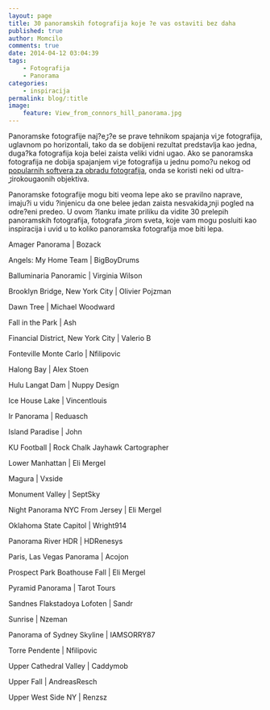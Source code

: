 ```yaml
---
layout: page
title: 30 panoramskih fotografija koje ?e vas ostaviti bez daha
published: true
author: Momcilo
comments: true
date: 2014-04-12 03:04:39
tags:
    - Fotografija
    - Panorama
categories:
    - inspiracija
permalink: blog/:title
image:
    feature: View_from_connors_hill_panorama.jpg
---
```

Panoramske fotografije naj?eڑ?e se prave tehnikom spajanja viڑe fotografija, uglavnom po horizontali, tako da se dobijeni rezultat predstavlja kao jedna, duga?ka fotografija koja bele‍i zaista veliki vidni ugao. Ako se panoramska fotografija ne dobija spajanjem viڑe fotografija u jednu pomo?u nekog od [popularnih softvera za obradu fotografija][1], onda se koristi neki od ultra-ڑirokougaonih objektiva. 

Panoramske fotografije mogu biti veoma lepe ako se pravilno naprave, imaju?i u vidu ?injenicu da one bele‍e jedan zaista nesvakidaڑnji pogled na odre?eni predeo. U ovom ?lanku imate priliku da vidite 30 prelepih panoramskih fotografija, fotografa ڑirom sveta, koje vam mogu poslu‍iti kao inspiracija i uvid u to koliko panoramska fotografija mo‍e biti lepa.

Amager Panorama | Bozack
  
[][2]

Angels: My Home Team | BigBoyDrums
  
[][3]

Balluminaria Panoramic | Virginia Wilson
  
[][4]

Brooklyn Bridge, New York City | Olivier Pojzman
  
[][5]

Dawn Tree | Michael Woodward
  
[][6]

Fall in the Park | Ash
  
[][7]

Financial District, New York City | Valerio B
  
[][8]

Fonteville Monte Carlo | Nfilipovic
  
[][9]

Halong Bay | Alex Stoen
  
[][10]

Hulu Langat Dam | Nuppy Design
  
[][11]

Ice House Lake | Vincentlouis
  
[][12]

Ir Panorama | Reduasch
  
[][13]

Island Paradise | John
  
[][14]

KU Football | Rock Chalk Jayhawk Cartographer
  
[][15]

Lower Manhattan | Eli Mergel
  
[][16]

Magura | Vxside
  
[][17]

Monument Valley | SeptSky
  
[][18]

Night Panorama NYC From Jersey | Eli Mergel
  
[][19]

Oklahoma State Capitol | Wright914
  
[][20]

Panorama River HDR | HDRenesys
  
[][21]

Paris, Las Vegas Panorama | Acojon
  
[][22]

Prospect Park Boathouse Fall | Eli Mergel
  
[][23]

Pyramid Panorama | Tarot Tours
  
[][24]

Sandnes Flakstadoya Lofoten | Sandr
  
[][25]

Sunrise | Nzeman
  
[][26]

Panorama of Sydney Skyline | IAMSORRY87
  
[][27]

Torre Pendente | Nfilipovic
  
[][28]

Upper Cathedral Valley | Caddymob
  
[][29]

Upper Fall | AndreasResch
  
[][30]

Upper West Side NY | Renzsz
  
[][31]

 [1]: {{site.baseurl}}/blog/5-najboljih-programa-za-obradu-fotografija "5 najboljih programa za obradu fotografija"
 [2]: http://bozack.deviantart.com/art/Amager-panorama-142131325
 [3]: http://www.flickr.com/photos/bigboydrums/4312748656/sizes/l/
 [4]: http://www.virginiawilsonphotography.com/
 [5]: http://www.iriswork.com/work/usa/brooklyn-bridge-new-york-city-usa/
 [6]: http://www.photowholesalers.com.au/photo/dawn-tree-panorama?xg_source=activity
 [7]: http://www.flickr.com/photos/ashclements/4080269157/sizes/l/in/pool-856427@N25/
 [8]: http://www.flickr.com/photos/valeriob/4305832056/sizes/l/in/pool-856427@N25/
 [9]: http://www.nfilipovic.com/content/photography/travel/010-monaco-monte-carlo/images/Monte_Carlo_2008_025_Monaco%20Panorama%20Fontvieille%20Odozgo.jpg
 [10]: http://www.fotopedia.com/items/alexstoen-U3hh-Hctsjk/slideshow
 [11]: http://www.flickr.com/photos/nuppy/4143948618/sizes/o/
 [12]: http://www.flickr.com/photos/vincentlouis/4025730394/sizes/l/
 [13]: http://reduasch.deviantart.com/art/ir-panorama-55882474
 [14]: http://www.flickr.com/photos/59303791@N00/102106243/sizes/l/
 [15]: http://www.flickr.com/photos/rock_chalk_jhawk_ku/3898128308/sizes/l/
 [16]: http://www.flickr.com/photos/sp1te/3434383590/sizes/l/in/pool-856427@N25/
 [17]: http://vxside.deviantart.com/art/Magura-Panorama-134547309
 [18]: http://septsky.deviantart.com/art/Monument-Valley-Panoramic-1-101253653
 [19]: http://www.flickr.com/photos/sp1te/3436256585/sizes/l/in/pool-856427@N25/
 [20]: http://www.flickr.com/photos/63392710@N00/346236800/sizes/o/in/set-72157594379421803/
 [21]: http://hdrenesys.deviantart.com/art/Panorama-River-HDR-123789870
 [22]: http://acojon.deviantart.com/art/Paris-Las-Vegas-Panorama-145919553
 [23]: http://www.flickr.com/photos/sp1te/3022261526/sizes/l/in/pool-856427@N25/
 [24]: http://www.tarottoursusa.net/Pyramid_Panorama.jpg
 [25]: http://www.carto.net/neumann/panoramas/sandnes_flakstadoya_lofoten_2008_06/pano1/sandnes_flakstadoya_lofoten_panorama_medium_res.jpg
 [26]: http://nzeman.deviantart.com/art/Sunrise-Panorama-44333975
 [27]: http://iamsorry87.deviantart.com/art/Panorama-of-Sydney-Skyline-I-85066356
 [28]: http://www.nfilipovic.com/content/photography/travel/013-italy-pisa-siena/images/Italy_Pisa_Siena_2008_014_Pisa%20Torre%20Pendente%2001%20Panorama.jpg
 [29]: http://www.flickr.com/photos/corneveaux/2996033270/sizes/o/
 [30]: http://andreasresch.deviantart.com/art/Plitvice-Upper-Fall-Panorama-154594807
 [31]: http://www.flickr.com/photos/renzsz/4318460631/sizes/o/in/pool-856427@N25/